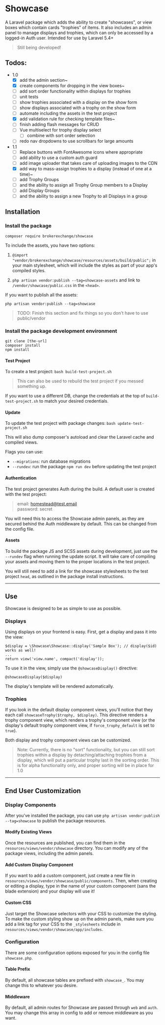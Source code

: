 # Showcase

A Laravel package which adds the ability to create "showcases", or view boxes which contain cards "trophies" of items. It also includes an admin panel to manage displays and trophies, which can only be accessed by a logged-in Auth user. Intended for use by Laravel 5.4+

> Still being developed!

## Todos:

  - 1.0
    - [x] add the admin section~
    - [x] create components for dropping in the view boxes~
    - [ ] add sort order functionality within displays for trophies
    - [ ] unit tests
    - [ ] show trophies associated with a display on the show form
    - [ ] show displays associated with a trophy on the show form
    - [ ] automate including the assets in the test project
    - [x] add validation rule for checking template files~
    - [ ] finish adding flash messages for CRUD
    - [ ] Vue multiselect for trophy display select
      - [ ] combine with sort order selection
    - [ ]  redo nav dropdowns to use scrollbars for large amounts
  - 1.1
    - [ ]  Replace buttons with FontAwesome icons where appropriate
    - [ ]  add ability to use a custom auth guard
    - [ ]  add image uploader that takes care of uploading images to the CDN
    - [x]  add way to mass-assign trophies to a display (instead of one at a time)~
    - [ ]  add Trophy Groups
      - [ ] and the ability to assign all Trophy Group members to a Display
    - [ ]  add Display Groups
      - [ ] and the ability to assign a new Trophy to all Displays in a group

## Installation

### Install the package

```
composer require brokerexchange/showcase
```

To include the assets, you have two options:

  1. `@import "vendor/brokerexchange/showcase/resources/assets/build/public";` in your main stylesheet, which will include the styles as part of your app's compiled styles.
    
  2. `php artisan vendor:publish --tag=showcase-assets` and link to `/vendor/showcase/public.css` in the `<head>`.

If you want to publish all the assets:
```
php artisan vendor:publish --tag=showcase
```

> TODO: Finish this section and fix things so you don't have to use public/vendor

### Install the package development environment

```
git clone [the-url]
composer install
npm install
```

#### Test Project
To create a test project:
`bash build-test-project.sh`

> This can also be used to rebuild the test project if you messed something up.

If you want to use a different DB, change the credentials at the top of `build-test-project.sh` to match your desired credentials.

#### Update
To update the test project with package changes:
`bash update-test-project.sh`

This will also dump composer's autoload and clear the Laravel cache and compiled views.

Flags you can use:
  - `--migrations`: run database migrations
  - `--rundev`: run the package `npm run dev` before updating the test project

#### Authentication
The test project generates Auth during the build. A default user is created with the test project:

> email: homestead@test.email <br>
> password: secret

You will need this to access the Showcase admin panels, as they are secured behind the Auth middleware by default. This can be changed from the config file.

#### Assets
To build the package JS and SCSS assets during development, just use the `--rundev` flag when running the update script. It will take care of compiling your assets and moving them to the proper locations in the test project.

You will still need to add a link for the showcase stylesheets to the test project `head`, as outlined in the package install instructions.

---

## Use

Showcase is designed to be as simple to use as possible.

### Displays
Using displays on your frontend is easy. First, get a display and pass it into the view:

```
$display = \Showcase\Showcase::display('Sample Box'); // display($id) works as well!
...
return view('view.name', compact('display'));
```

To use it in the view, simply use the `@showcaseDisplay()` directive:

```
@showcaseDisplay($display)
```

The display's template will be rendered automatically.

### Trophies

If you look in the default display component views, you'll notice that they each call `showcaseTrophy($trophy, $display)`. This directive renders a trophy component view, which renders a trophy's component view (or the display's default trophy component view, if `force_trophy_default` is set to `true`).

Both display and trophy component views can be customized.

> Note: Currently, there is no "sort" functionality, but you can still sort trophies within a display by detaching/attaching trophies from a display, which will put a particular trophy last in the sorting order. This is for alpha functionality only, and proper sorting will be in place for 1.0

---

## End User Customization

### Display Components
After you've installed the package, you can use `php artisan vendor:publish --tag=showcase` to publish the package resources.

#### Modify Existing Views
Once the resources are published, you can find them in the `resources/views/vendor/showcase` directory. You can modify any of the package views, including the admin panels.

#### Add Custom Display Component
If you want to add a custom component, just create a new file in `resources/views/vendor/showcase/public/components`. Then, when creating or editing a display, type in the name of your custom component (sans the blade extension) and your display will use it!

#### Custom CSS
Just target the Showcase selectors with your CSS to customize the styling. To make the custom styling show up on the admin panels, make sure you add a link tag for your CSS to the `_stylesheets` include in `resources/views/vendor/showcase/app/includes`.

### Configuration
There are some configuration options exposed for you in the config file `showcase.php`.

#### Table Prefix
By default, all showcase tables are prefixed with `showcase_`. You may change this to whatever you desire.

#### Middleware
By default, all admin routes for Showcase are passed through `web` and `auth`. You may change this array in config to add or remove middleware as you want.
